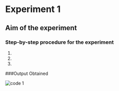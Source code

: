 # Experiment 1
## Aim of the experiment
### Step-by-step procedure for the experiment
1. 
2.
3.

###Output Obtained

![code 1](output.png)
